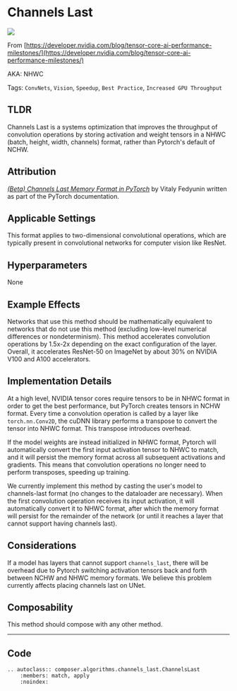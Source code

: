 # Channels Last

![](https://storage.googleapis.com/docs.mosaicml.com/images/methods/channels_last.png)

From [https://developer.nvidia.com/blog/tensor-core-ai-performance-milestones/](https://developer.nvidia.com/blog/tensor-core-ai-performance-milestones/)

AKA: NHWC

Tags: `ConvNets`, `Vision`, `Speedup`, `Best Practice`, `Increased GPU Throughput`

## TLDR

Channels Last is a systems optimization that improves the throughput of convolution operations by storing activation and weight tensors in a NHWC (batch, height, width, channels) format, rather than Pytorch's default of NCHW. 

## Attribution

*[(Beta) Channels Last Memory Format in PyTorch](https://pytorch.org/tutorials/intermediate/memory_format_tutorial.html#:~:text=Pytorch%20supports%20memory%20formats%20(and,1%2C%2048%2C%203))* by Vitaly Fedyunin written as part of the PyTorch documentation.

## Applicable Settings

This format applies to two-dimensional convolutional operations, which are typically present in convolutional networks for computer vision like ResNet.

## Hyperparameters

None

## Example Effects

Networks that use this method should be mathematically equivalent to networks that do not use this method (excluding low-level numerical differences or nondeterminism). This method accelerates convolution operations by 1.5x-2x depending on the exact configuration of the layer. Overall, it accelerates ResNet-50 on ImageNet by about 30% on NVIDIA V100 and A100 accelerators.

## Implementation Details

At a high level, NVIDIA tensor cores require tensors to be in NHWC format in order to get the best performance, but PyTorch creates tensors in NCHW format. Every time a convolution operation is called by a layer like `torch.nn.Conv2D`, the cuDNN library performs a transpose to convert the tensor into NHWC format. This transpose introduces overhead.

If the model weights are instead initialized in NHWC format, Pytorch will automatically convert the first input activation tensor to NHWC to match, and it will persist the memory format across all subsequent activations and gradients. This means that convolution operations no longer need to perform transposes, speeding up training.

We currently implement this method by casting the user's model to channels-last format (no changes to the dataloader are necessary). When the first convolution operation receives its input activation, it will automatically convert it to NHWC format, after which the memory format will persist for the remainder of the network (or until it reaches a layer that cannot support having channels last).

## Considerations

If a model has layers that cannot support `channels_last`, there will be overhead due to Pytorch switching activation tensors back and forth between NCHW and NHWC memory formats. We believe this problem currently affects placing channels last on UNet.

## Composability

This method should compose with any other method.

---

## Code

```{eval-rst}
.. autoclass:: composer.algorithms.channels_last.ChannelsLast
    :members: match, apply
    :noindex: